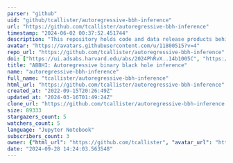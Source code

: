 ```yaml
---
parser: "github"
uid: "github/tcallister/autoregressive-bbh-inference"
url: "https://github.com/tcallister/autoregressive-bbh-inference"
timestamp: "2024-06-02 00:37:52.451744"
description: "This repository holds code and data release products behind the paper A parameter-free tour of the binary black hole population"
avatar: "https://avatars.githubusercontent.com/u/11800515?v=4"
repo_url: "https://github.com/tcallister/autoregressive-bbh-inference"
doi: ["https://ui.adsabs.harvard.edu/abs/2024PhRvX..14b1005C", "https://ui.adsabs.harvard.edu/abs/2024ascl.soft05016C/abstract"]
title: "ABBHI: Autoregressive binary black hole inference"
name: "autoregressive-bbh-inference"
full_name: "tcallister/autoregressive-bbh-inference"
html_url: "https://github.com/tcallister/autoregressive-bbh-inference"
created_at: "2022-09-15T20:26:49Z"
updated_at: "2024-03-16T01:49:24Z"
clone_url: "https://github.com/tcallister/autoregressive-bbh-inference.git"
size: 89333
stargazers_count: 5
watchers_count: 5
language: "Jupyter Notebook"
subscribers_count: 3
owner: {"html_url": "https://github.com/tcallister", "avatar_url": "https://avatars.githubusercontent.com/u/11800515?v=4", "login": "tcallister", "type": "User"}
date: "2024-09-28 14:24:03.563548"
---
```

